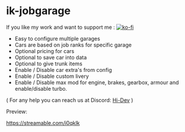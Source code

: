 # ik-jobgarage

If you like my work and want to support me : [![ko-fi](https://ko-fi.com/img/githubbutton_sm.svg)](https://ko-fi.com/F2F3EU9ME)

- Easy to configure multiple garages
- Cars are based on job ranks for specific garage
- Optional pricing for cars
- Optional to save car into data
- Optional to give trunk items
- Enable / Disable car extra's from config
- Enable / Disable custom livery
- Enable / Disable max mod for engine, brakes, gearbox, armour and enable/disable turbo.

( For any help you can reach us at Discord: [Hi-Dev](https://discord.com/invite/pSJPPctrNx) )

Preview:

https://streamable.com/i0qklk
